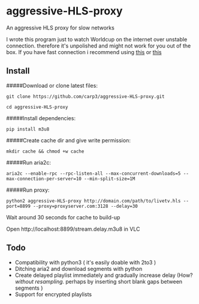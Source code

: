 # aggressive-HLS-proxy
An aggressive HLS proxy for slow networks

I wrote this program just to watch Worldcup on the internet over unstable connection. therefore it's unpolished and might not work for you out of the box.
If you have fast connection i recommend using [this](http://www.hls-proxy.com/) or [this](https://github.com/Viblast/hls-proxy)

## Install

#####Download or clone latest files:

`git clone https://github.com/carp3/aggressive-HLS-proxy.git`

`cd aggressive-HLS-proxy`

#####Install dependencies:

`pip install m3u8
`

#####Create cache dir and give write permission:

`mkdir cache && chmod +w cache
`

#####Run aria2c:

`aria2c --enable-rpc --rpc-listen-all --max-concurrent-downloads=5 --max-connection-per-server=10 --min-split-size=1M
`

#####Run proxy:

`python2 aggressive-HLS-proxy http://domain.com/path/to/livetv.hls --port=8899 --proxy=proxyserver.com:3128 --delay=30
`

Wait around 30 seconds for cache to build-up

Open http://localhost:8899/stream.delay.m3u8 in VLC


## Todo
* Compatibility with python3 ( it's easily doable with 2to3 )
* Ditching aria2 and download segments with python
* Create delayed playlist immediately and gradually increase delay (How? _without resampling_. perhaps by inserting short blank gaps between segments )
* Support for encrypted playlists 


